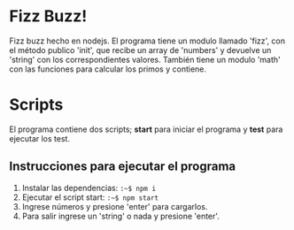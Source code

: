 # Fizz Buzz!

Fizz buzz hecho en nodejs. El programa tiene un modulo llamado 'fizz', con el método publico 'init', que recibe un array de 'numbers' y devuelve un 'string' con los correspondientes valores. También tiene un modulo 'math' con las funciones para calcular los primos y contiene.


# Scripts

El programa contiene dos scripts; **start** para iniciar el programa y **test** para ejecutar los test.

## Instrucciones para ejecutar el programa

 1. Instalar las dependencias: ```:~$ npm i```
 2. Ejecutar el script start: ```:~$ npm start```
 3. Ingrese números y presione 'enter' para cargarlos.
 4. Para salir ingrese un 'string' o nada y presione 'enter'.

